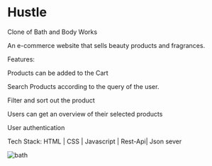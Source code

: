 # Hustle
Clone of Bath and Body Works

An e-commerce website that sells beauty products and fragrances.

Features:

Products can be added to the Cart

Search Products according to the query of the user.

Filter and sort out the product

Users can get an overview of their selected products

User authentication

Tech Stack: HTML | CSS | Javascript | Rest-Api| Json sever

![bath](https://user-images.githubusercontent.com/87030854/146912284-5849f3b6-5ad3-4e4c-909e-6e45245f973f.png)
